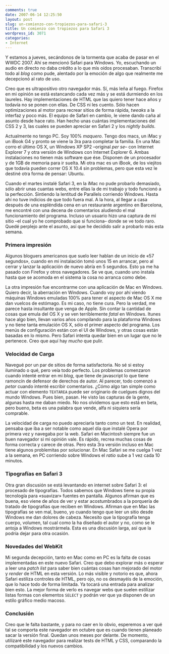 ```yaml
---
comments: true
date: 2007-06-14 12:25:50
layout: post
slug: un-comienzo-con-tropiezos-para-safari-3
title: Un comienzo con tropiezos para Safari 3
wordpress_id: 3071
categories:
- Internet
---
```


Y estamos a jueves, secándonos de la tormenta que acaba de pasar en el WWDC 2007. Ahí se mencionó Safari para Windows. Yo, escuchando un audio en directo no daba crédito a lo que mis oídos procesaban. Transcribí todo al _blog_ como pude, alentado por la emoción de algo que realmente me decepcionó al rato de uso.





Creo que es ultrapositivo otro navegador más. Sí, más leña al fuego. Firefox en mi opinión se está estancando cada vez más y se está durmiendo en los laureles. Hay implementaciones de HTML que las quiero tener hace años y todavía no se ponen con ellas. De CSS ni les cuento. Sólo hacen optimizaciones al motor para recrear sitios de forma rápida, _tweaks_ a la interfaz y poco más. El equipo de Safari en cambio, le viene dando caña al asunto desde hace rato. Han hecho unas cuántas implementaciones del CSS 2 y 3, las cuales se pueden apreciar en Safari 2 y los _nightly builds_.





Actualmente no tengo PC. Soy 100% _maquero_. Tengo dos macs, un  iMac y un iBook G4 y pronto se viene la 3ra para completar la familia. En una Mac corro el último OS X, un Windows XP SP2 –original _per se_– con Internet Explorer 7 y otra versión de Windows con Internet Explorer 6. Ambas instalaciones no tienen más software que ése. Disponen de un procesador y de 1GB de memoria para ir suelta. Mi otra mac es un iBook, de los viejitos que todavía pueden correr OS X 10.4 sin problemas, pero que esta vez le destiné otra forma de pensar: Ubuntu.





Cuando el martes instalé Safari 3, en la iMac no pude probarlo demasiado, sólo abrir unas cuantas webs, entre ellas la de mi trabajo y todo funcionó a la perfección. Sintiendo la lentitud de Parallels corriendo Windows. Hasta ahí no tuve indicios de que todo fuera mal. A la hora, al llegar a casa después de una espléndida cena en un restaurante argentino en Barcelona, me encontré con una decena de comentarios aludiendo el mal funcionamiento del programa. Incluso un usuario hizo una captura de mi sitio –el cual yo he comprobado que si funciona– donde se ve todo raro. Quedé perplejo ante el asunto, así que he decidido salir a probarlo más esta semana.





### Primera impresión





Algunos bloguers americanos que suelo leer hablan de un inicio de «57 segundos», cuando en mi instalación tomó unos 15 en arrancar, pero al cerrar y lanzar la aplicación de nuevo abría en 5 segundos. Esto ya me ha pasado con Firefox y otros navegadores. Se ve que, cuando uno instala hasta que se acomoda en el sistema la cosa no arranca como debe.





La otra impresión fue encontrarme con una aplicación de Mac en Windows. Quiero decir, la aberración en Windows. Cuando voy por ahí viendo máquinas Windows emuladas 100% para tener el aspecto de Mac OS X me dan vuelcos de estómago. Es mi caso, no tiene cura. Pero la verdad, me parece hasta insultante que venga de Apple. Sin contar la cantidad de cosas que emula del OS X y se ven terriblemente _fatal_ en Windows. Itunes hace algo bien, llevan varios años compilando para la plataforma Windows y no tiene tanta emulación OS X, sólo el primer aspecto del programa. Los menús de configuración están con el UI de Windows, y otras cosas están basadas en lo mismo. Pero Safari intenta quedar bien en un lugar que no le pertenece. Creo que aquí hay _mucho_ que pulir.





### Velocidad de Carga





Navegué por un par de sitios de forma satisfactoria. No sé si estoy iluminado o qué, pero veía todo perfecto. Los problemas comenzaron cuando intenté entrar en mi _blog_, que tiene de javascript lo que tiene ramoncín de defensor de derechos de autor. Al parecer, todo comenzó a _petar_ cuando intenté escribir comentarios. ¿Cómo algo tan simple como actuar con elemento `TEXTAREA` puede ser originario de cuelgues dignos del mundo Windows. Pues bien, pasan. He visto las capturas de la gente, algunas hasta me daban miedo. No nos olvidemos que esto está en beta, pero bueno, beta es una palabra que vende, alfa ni siquiera sería comprable.





La velocidad de carga no puedo apreciarla tanto como un test. En realidad, pensaba que iba a ser notable como aquel día que instalé Opera por primera vez y navegaba por la web. Safari en Macintosh siempre fue un buen navegador si mi opinión vale. Es rápido, recrea muchas cosas de forma correcta y carece de otras. Pero esta 3ra versión incluso en Mac tiene algunos problemitas por solucionar. En Mac Safari se me cuelga 1 vez a la semana, en PC corriendo sobre Windows el _ratio_ sube a 1 vez cada 10 minutos.





### Tipografías en Safari 3





Otra gran discusión se está levantando en internet sobre Safari 3: el procesado de tipografías. Todos sabemos que Windows tiene su propia tecnología para «suavizar» fuentes en pantalla. Algunos afirman que es buena, eso viene de años de ver y estar acostumbrados a la porquería de tratado de tipografías que reciben en Windows. Afirman que en Mac las tipografías se ven mal, bueno, yo cuando tengo que leer un sitio desde Windows me dan dolores de cabeza. Necesito que la tipografía tenga cuerpo, volumen, tal cual como la ha diseñado el autor y no, como se le antoja a Windows mostrármela. Esta es una discusión larga, así que la podría dejar para otra ocasión.





### Novedades del WebKit





Mi segunda decepción, tanto en Mac como en PC es la falta de cosas implementadas en este nuevo Safari. Creo que debo explorar más o esperar a leer una _patch list_ para saber bien cuántas cosas han mejorado del motor y _render_ de HTML en esta versión. Lo más visible y notorio es que, ahora Safari estiliza controles de HTML, pero ojo, no os desmayéis de la emoción, que lo hace todo de forma limitada. Ya tocará una entrada para analizar bien esto. La mejor forma de verlo es navegar webs que suelen estilizar listas formas con elementos `SELECT` y podrán ver que ya disponen de un estilo gráfico medio macoso.





### Conclusión





Creo que le falta bastante, y para no caer en lo obvio, esperemos a ver qué tal se comporta este navegador en octubre que es cuando tienen planeado sacar la versión final. Quedan unos meses por delante. De momento, utilizaré este navegador para realizar tests de HTML y CSS, comparando la compatibilidad y los nuevos cambios.
